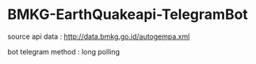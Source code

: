 # BMKG-EarthQuakeapi-TelegramBot

source api data : http://data.bmkg.go.id/autogempa.xml


bot telegram method : long polling
